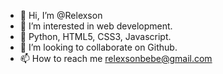 - 👋 Hi, I’m @Relexson
- 👀 I’m interested in web development.
- 🌱 Python, HTML5, CSS3, Javascript.
- 💞️ I’m looking to collaborate on Github.
- 📫 How to reach me relexsonbebe@gmail.com

<!---
Relexson/Relexson is a ✨ special ✨ repository because its `README.md` (this file) appears on your GitHub profile.
You can click the Preview link to take a look at your changes.
--->
